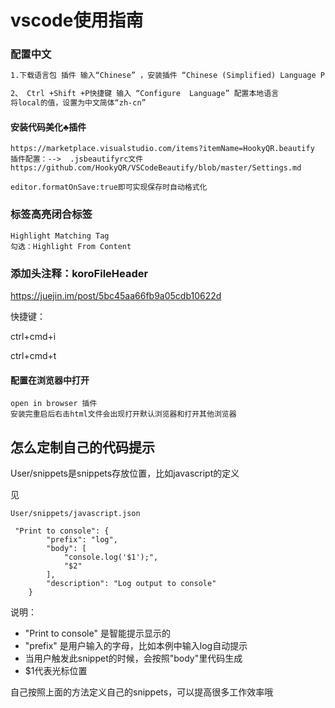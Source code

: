 # vscode使用指南

### 配置中文

```md
1.下载语言包 插件 输入“Chinese” ，安装插件 “Chinese (Simplified) Language Pack for Visual Studio Code”

2、 Ctrl +Shift +P快捷键 输入 “Configure  Language” 配置本地语言 
将local的值，设置为中文简体“zh-cn”
```

#### 安装代码美化♣️插件

```
https://marketplace.visualstudio.com/items?itemName=HookyQR.beautify
插件配置：-->  .jsbeautifyrc文件
https://github.com/HookyQR/VSCodeBeautify/blob/master/Settings.md

editor.formatOnSave:true即可实现保存时自动格式化

```

### 标签高亮闭合标签

```
Highlight Matching Tag
勾选：Highlight From Content
```

### 添加头注释：koroFileHeader

https://juejin.im/post/5bc45aa66fb9a05cdb10622d

快捷键：

ctrl+cmd+i

ctrl+cmd+t

#### 配置在浏览器中打开

```
open in browser 插件
安装完重启后右击html文件会出现打开默认浏览器和打开其他浏览器
```

## 怎么定制自己的代码提示

User/snippets是snippets存放位置，比如javascript的定义

见

```
User/snippets/javascript.json
```

```
 "Print to console": {
		"prefix": "log",
		"body": [
			"console.log('$1');",
			"$2"
		],
		"description": "Log output to console"
	}
```

说明：

- "Print to console" 是智能提示显示的
- "prefix" 是用户输入的字母，比如本例中输入log自动提示
- 当用户触发此snippet的时候，会按照"body"里代码生成
- $1代表光标位置

自己按照上面的方法定义自己的snippets，可以提高很多工作效率哦